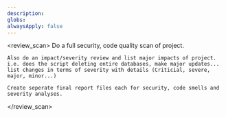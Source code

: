 ```yaml
---
description: 
globs: 
alwaysApply: false
---
```

<review_scan>
    Do a full security, code quality scan of project.

    Also do an impact/severity review and list major impacts of project. 
    i.e. does the script deleting entire databases, make major updates...
    list changes in terms of severity with details (Criticial, severe, major, minor...) 
    
    Create seperate final report files each for security, code smells and severity analyses.

</review_scan>